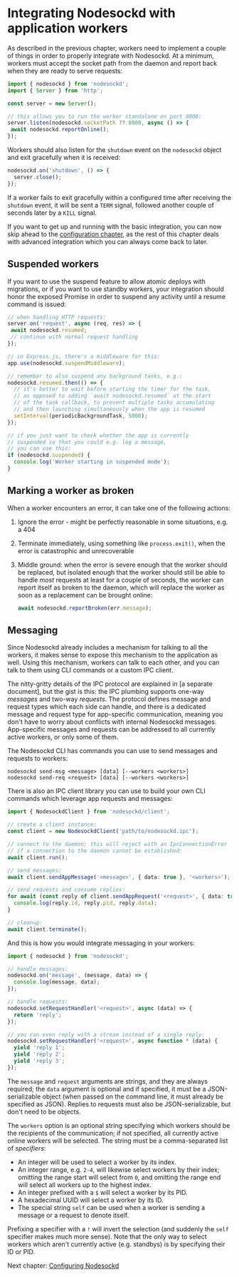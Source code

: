 # Integrating Nodesockd with application workers

As described in the previous chapter, workers need to implement
a couple of things in order to properly integrate with Nodesockd.
At a minimum, workers must accept the socket path from the daemon
and report back when they are ready to serve requests:

```typescript
import { nodesockd } from 'nodesockd';
import { Server } from 'http';

const server = new Server();

// this allows you to run the worker standalone on port 8000:
server.listen(nodesockd.socketPath ?? 8000, async () => {
 await nodesockd.reportOnline();
});
```

Workers should also listen for the `shutdown` event on the `nodesockd`
object and exit gracefully when it is received:

```typescript
nodesockd.on('shutdown', () => {
  server.close();
});
```

If a worker fails to exit gracefully within a configured time after receiving
the `shutdown` event, it will be sent a `TERM` signal, followed another couple
of seconds later by a `KILL` signal.

If you want to get up and running with the basic integration, you can now
skip ahead to the [configuration chapter][1], as the rest of this chapter
deals with advanced integration which you can always come back to later.


## Suspended workers

If you want to use the suspend feature to allow atomic deploys with migrations,
or if you want to use standby workers, your integration should honor the exposed
Promise in order to suspend any activity until a resume command is issued:

```typescript
// when handling HTTP requests:
server.on('request', async (req, res) => {
 await nodesockd.resumed;
 // continue with normal request handling
});

// in Express.js, there's a middleware for this:
app.use(nodesockd.suspendMiddleware);

// remember to also suspend any background tasks, e.g.:
nodesockd.resumed.then(() => {
  // it's better to wait before starting the timer for the task,
  // as opposed to adding `await nodesockd.resumed` at the start
  // of the task callback, to prevent multiple tasks accumulating
  // and then launching simultaneously when the app is resumed
  setInterval(periodicBackgroundTask, 5000);
});

// if you just want to check whether the app is currently
// suspended so that you could e.g. log a message,
// you can use this:
if (nodesockd.suspended) {
  console.log('Worker starting in suspended mode');
}
```


## Marking a worker as broken

When a worker encounters an error, it can take one of the following actions:
 1. Ignore the error - might be perfectly reasonable in some situations, e.g.
    a 404
 2. Terminate immediately, using something like `process.exit()`, when
    the error is catastrophic and unrecoverable
 3. Middle ground: when the error is severe enough that the worker should be
    replaced, but isolated enough that the worker should still be able to handle
    _most_ requests at least for a couple of seconds, the worker can report
    itself as broken to the daemon, which will replace the worker as soon as
    a replacement can be brought online:

    ```typescript
    await nodesockd.reportBroken(err.message);
    ```


## Messaging

Since Nodesockd already includes a mechanism for talking to all the workers,
it makes sense to expose this mechanism to the application as well. Using this
mechanism, workers can talk to each other, and you can talk to them using CLI
commands or a custom IPC client.

The nitty-gritty details of the IPC protocol are explained in
[a separate document], but the gist is this: the IPC plumbing
supports one-way _messages_ and two-way _requests_. The protocol defines
message and request types which each side can handle, and there is a dedicated
message and request type for app-specific communication, meaning you don't have
to worry about conflicts with internal Nodesockd messages. App-specific messages
and requests can be addressed to all currently active workers, or only some of
them.

The Nodesockd CLI has commands you can use to send messages and requests
to workers:

```shell
nodesockd send-msg <message> [data] [--workers <workers>]
nodesockd send-req <request> [data] [--workers <workers>]
```

There is also an IPC client library you can use to build your own CLI commands
which leverage app requests and messages:

```typescript
import { NodesockdClient } from 'nodesockd/client';

// create a client instance:
const client = new NodesockdClient('path/to/nodesockd.ipc');

// connect to the daemon; this will reject with an IpcConnectionError
// if a connection to the daemon cannot be established:
await client.run();

// send messages:
await client.sendAppMessage('<message>', { data: true }, '<workers>');

// send requests and consume replies:
for await (const reply of client.sendAppRequest('<request>', { data: true }, '<workers>')) {
  console.log(reply.id, reply.pid, reply.data);
}

// cleanup:
await client.terminate();
```

And this is how you would integrate messaging in your workers:

```typescript
import { nodesockd } from 'nodesockd';

// handle messages:
nodesockd.on('message', (message, data) => {
  console.log(message, data);
});

// handle requests:
nodesockd.setRequestHandler('<request>', async (data) => {
  return 'reply';
});

// you can even reply with a stream instead of a single reply:
nodesockd.setRequestHandler('<request>', async function * (data) {
  yield 'reply 1';
  yield 'reply 2';
  yield 'reply 3';
});
```

The `message` and `request` arguments are strings, and they are always
required; the `data` argument is optional and if specified, it must be
a JSON-serializable object (when passed on the command line, it must already
be specified as JSON). Replies to requests must also be JSON-serializable,
but don't need to be objects.

The `workers` option is an optional string specifying which workers should
be the recipients of the communication; if not specified, all currently active
online workers will be selected. The string must be a comma-separated list
of _specifiers_:

 - An integer will be used to select a worker by its index.
 - An integer range, e.g. `2-4`, will likewise select workers by their index;
   omitting the range start will select from `0`, and omitting the range end
   will select all workers up to the highest index.
 - An integer prefixed with a `$` will select a worker by its PID.
 - A hexadecimal UUID will select a worker by its ID.
 - The special string `self` can be used when a worker is sending a message
   or a request to denote itself.

Prefixing a specifier with a `!` will invert the selection (and suddenly the
`self` specifier makes much more sense). Note that the only way to select
workers which aren't currently active (e.g. standbys) is by specifying their
ID or PID.

Next chapter: [Configuring Nodesockd][1]


[1]: ./03-config.md
